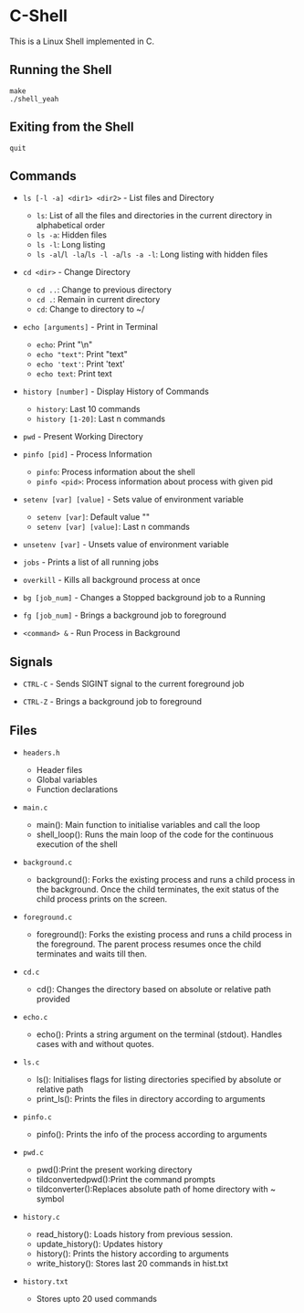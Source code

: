 # C-Shell

This is a Linux Shell implemented in C.


## Running the Shell

`make` 
<br>
 `./shell_yeah`

## Exiting from the Shell

`quit`

## Commands

* `ls [-l -a] <dir1> <dir2>` - List files and Directory

  * `ls`: List of all the files and directories in the current directory in alphabetical order
  * `ls -a`: Hidden files
  * `ls -l`: Long listing 
  * `ls -al`/`l -la`/`ls -l -a`/`ls -a -l`: Long listing with hidden files


* `cd <dir>` - Change Directory

  * `cd ..`: Change to previous directory
  * `cd .`: Remain in current directory  
  * `cd`: Change to directory to ~/

* `echo [arguments]` - Print in Terminal

  * `echo`: Print "\n"
  * `echo "text"`: Print "text"
  * `echo 'text'`: Print 'text'
  * `echo text`: Print text

* `history [number]` - Display History of Commands

  * `history`: Last 10 commands
  * `history [1-20]`: Last n commands

* `pwd` - Present Working Directory

* `pinfo [pid]` - Process Information

  * `pinfo`: Process information about the shell
  * `pinfo <pid>`: Process information about process with given pid

* `setenv [var] [value]` - Sets value of environment variable

  * `setenv [var]`: Default value ""
  * `setenv [var] [value]`: Last n commands

* `unsetenv [var]` - Unsets value of environment variable

* `jobs` - Prints a list of all running jobs

* `overkill` - Kills all background process at once

* `bg [job_num]` - Changes a Stopped background job to a Running

* `fg [job_num]` - Brings a background job to foreground 

* `<command> &` - Run Process in Background

## Signals

* `CTRL-C` - Sends SIGINT signal to the current foreground job

* `CTRL-Z` - Brings a background job to foreground 

## Files

* `headers.h`
  * Header files 
  * Global variables 
  * Function declarations

* `main.c`
  * main(): Main function to initialise variables and call the loop
  * shell_loop(): Runs the main loop of the code for the continuous execution of the shell

* `background.c`
  * background(): Forks the existing process and runs a child process in the background. Once the child terminates, the exit status of the child process prints on the screen.

* `foreground.c`
  * foreground(): Forks the existing process and runs a child process in the foreground. The parent process resumes once the child terminates and waits till then.

* `cd.c`
  * cd(): Changes the directory based on absolute or relative path provided

* `echo.c` 
  * echo(): Prints a string argument on the terminal (stdout). Handles cases with and without quotes.

* `ls.c`
  * ls(): Initialises flags for listing directories specified by absolute or relative path
  * print_ls(): Prints the files in directory  according to arguments

* `pinfo.c`
  * pinfo(): Prints the info of the process according to arguments
  
* `pwd.c`
  * pwd():Print the present working directory
  * tildconvertedpwd():Print the command prompts
  * tildconverter():Replaces absolute path of home directory with ~ symbol

* `history.c`
  * read_history(): Loads history from previous session.
  * update_history(): Updates history
  * history(): Prints the history according to arguments
  * write_history(): Stores last 20 commands in hist.txt

* `history.txt`
  * Stores upto 20 used commands


